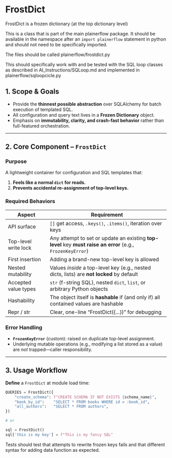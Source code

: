 # FrostDict
FrostDict is a frozen dictionary (at the top dictionary level)

This is a class that is part of the main plainerflow package. It should be available in the namespace after an `import plainerflow` statement in python and should not need to be specifically imported.

The files should be called plainerflow/frostdict.py

This should specifically work with and be tested with the SQL loop classes as described in AI_Instructions/SQLoop.md and implemented in plainerflow/sqloopcicle.py

## 1. Scope & Goals
- Provide the **thinnest possible abstraction** over SQLAlchemy for batch execution of templated SQL.
- All configuration and query text lives in a **Frozen Dictionary** object.
- Emphasis on **immutability, clarity, and crash-fast behavior** rather than full-featured orchestration.

---

## 2. Core Component – `FrostDict`
### Purpose
A lightweight container for configuration and SQL templates that:
1. **Feels like a normal `dict` for reads.**  
2. **Prevents accidental re-assignment of top-level keys.**

### Required Behaviors
| Aspect | Requirement |
|--------|-------------|
| API surface | `[]` get access, `.keys()`, `.items()`, iteration over keys |
| Top-level write lock | Any attempt to set or update an existing **top-level** key **must raise an error** (e.g., `FrozenKeyError`) |
| First insertion | Adding a brand-new top-level key is allowed |
| Nested mutability | Values *inside* a top-level key (e.g., nested dicts, lists) are **not locked** by default |
| Accepted value types | `str` (f-string SQL), nested `dict`, `list`, or arbitrary Python objects |
| Hashability | The object itself is **hashable** if (and only if) all contained values are hashable |
| Repr / str | Clear, one-line “FrostDict({...})” for debugging |

### Error Handling
- **`FrozenKeyError`** (custom): raised on duplicate top-level assignment.
- Underlying mutable operations (e.g., modifying a list stored as a value) are *not* trapped—caller responsibility.

---

## 3. Usage Workflow

**Define** a `FrostDict` at module load time:

```python
QUERIES = FrostDict({
    "create_schema": f"CREATE SCHEMA IF NOT EXISTS {schema_name}",
    "book_by_id":    "SELECT * FROM books WHERE id = :book_id",
    "all_authors":   "SELECT * FROM authors",
})

# or

sql = FrostDict()
sql['this is my key'] = f"This is my fancy SQL"
```

Tests should test that attempts to rewrite frozen keys fails and that different syntax for adding data function as expected.
